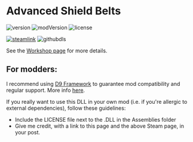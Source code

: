 # Advanced Shield Belts
![version](https://img.shields.io/badge/RimWorld-1.1-brightgreen.svg) ![modVersion](https://img.shields.io/github/v/release/dninemfive/advancedshieldbelts?color=brightgreen&label=Mod%20version) ![license](https://img.shields.io/badge/License-Custom-blue.svg)

[![steamlink](https://raster.shields.io/steam/downloads/1417354001.png?color=blue&label=Workshop&logo=steam)](https://steamcommunity.com/sharedfiles/filedetails/?id=1417354001) ![githubdls](https://img.shields.io/github/downloads/dninemfive/advancedshieldbelts/total?color=blue&label=Github&logo=github)

See the [Workshop page](https://steamcommunity.com/sharedfiles/filedetails/?id=1417354001) for more details.

## For modders:
I recommend using [D9 Framework](https://github.com/dninemfive/d9framework) to guarantee mod compatibility and regular support. More info [here](https://github.com/dninemfive/d9framework/wiki/Miscellaneous#rangedshieldbelt).

If you really want to use this DLL in your own mod (i.e. if you're allergic to external dependencies), follow these guidelines:
- Include the LICENSE file next to the .DLL in the Assemblies folder
- Give me credit, with a link to this page and the above Steam page, in your post.